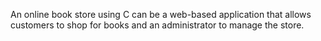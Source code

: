 An online book store using C can be a web-based application that allows customers to shop for books and an administrator to manage the store.

